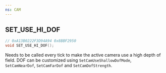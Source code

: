 ```yaml
---
ns: CAM
---
```

## SET_USE_HI_DOF

```c
// 0xA13B0222F3D94A94 0x8BBF2950
void SET_USE_HI_DOF();
```

Needs to be called every tick to make the active camera use a high depth of field. DOF can be customized using `SetCamUseShallowDofMode`, `SetCamNearDof`, `SetCamFarDof` and `SetCamDofStrength`.

